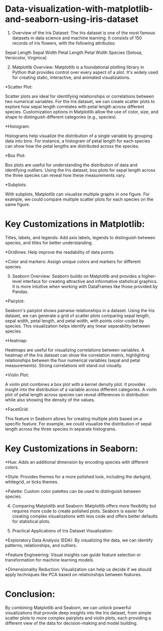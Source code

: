 # Data-visualization-with-matplotlib-and-seaborn-using-iris-dataset

1. Overview of the Iris Dataset:
The Iris dataset is one of the most famous datasets in data science and machine learning. It consists of 150 records of iris flowers, with the following attributes:

Sepal Length
Sepal Width
Petal Length
Petal Width
Species (Setosa, Versicolor, Virginica)

2. Matplotlib Overview:
Matplotlib is a foundational plotting library in Python that provides control over every aspect of a plot. It's widely used for creating static, interactive, and animated visualizations.

*Scatter Plot:

Scatter plots are ideal for identifying relationships or correlations between two numerical variables.
For the Iris dataset, we can create scatter plots to explore how sepal length correlates with petal length across different species.
Customization options in Matplotlib allow the use of color, size, and shape to distinguish different categories (e.g., species).
 
*Histogram:

Histograms help visualize the distribution of a single variable by grouping data into bins.
For instance, a histogram of petal length for each species can show how the petal lengths are distributed across the species.

*Box Plot:

Box plots are useful for understanding the distribution of data and identifying outliers.
Using the Iris dataset, box plots for sepal length across the three species can reveal how these measurements vary.

*Subplots:

With subplots, Matplotlib can visualize multiple graphs in one figure. For example, we could compare multiple scatter plots for each species on the same figure.

# Key Customizations in Matplotlib:
Titles, labels, and legends: Add axis labels, legends to distinguish between species, and titles for better understanding.

*Gridlines: Help improve the readability of data points.

*Color and markers: Assign unique colors and markers for different species.

3. Seaborn Overview:
Seaborn builds on Matplotlib and provides a higher-level interface for creating attractive and informative statistical graphics. It is more intuitive when working with DataFrames like those provided by Pandas.

*Pairplot:

Seaborn's pairplot shows pairwise relationships in a dataset.
Using the Iris dataset, we can generate a grid of scatter plots comparing sepal length, sepal width, petal length, and petal width, with points color-coded by species. This visualization helps identify any linear separability between species.

*Heatmap:

Heatmaps are useful for visualizing correlations between variables.
A heatmap of the Iris dataset can show the correlation matrix, highlighting relationships between the four numerical variables (sepal and petal measurements). Strong correlations will stand out visually.

*Violin Plot:

A violin plot combines a box plot with a kernel density plot. It provides insight into the distribution of a variable across different categories.
A violin plot of petal length across species can reveal differences in distribution while also showing the density of the values.

*FacetGrid:

This feature in Seaborn allows for creating multiple plots based on a specific feature.
For example, we could visualize the distribution of sepal length across the three species in separate histograms.

# Key Customizations in Seaborn:

*Hue: Adds an additional dimension by encoding species with different colors.

*Style: Provides themes for a more polished look, including the darkgrid, whitegrid, or ticks themes.

*Palette: Custom color palettes can be used to distinguish between species.

4. Comparing Matplotlib and Seaborn:
Matplotlib offers more flexibility but requires more code to create polished plots.
Seaborn is easier for creating complex visualizations with less code and offers better defaults for statistical plots.

5. Practical Applications of Iris Dataset Visualization:

*Exploratory Data Analysis (EDA): By visualizing the data, we can identify patterns, relationships, and outliers.

*Feature Engineering: Visual insights can guide feature selection or transformation for machine learning models.

*Dimensionality Reduction: Visualization can help us decide if we should apply techniques like PCA based on relationships between features.

# Conclusion:
By combining Matplotlib and Seaborn, we can unlock powerful visualizations that provide deep insights into the Iris dataset, from simple scatter plots to more complex pairplots and violin plots, each providing a different view of the data for decision-making and model building.
